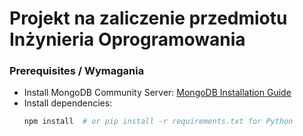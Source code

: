 # Projekt na zaliczenie przedmiotu Inżynieria Oprogramowania

### Prerequisites / Wymagania
- Install MongoDB Community Server: [MongoDB Installation Guide](https://www.mongodb.com/docs/manual/installation/)
- Install dependencies:
  ```bash
  npm install  # or pip install -r requirements.txt for Python
